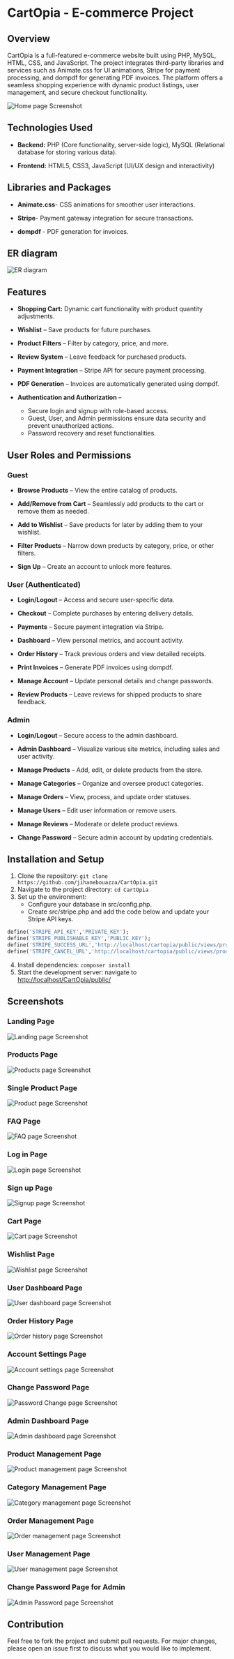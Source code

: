 # CartOpia - E-commerce Project
## Overview
CartOpia is a full-featured e-commerce website built using PHP, MySQL, HTML, CSS, and JavaScript. The project integrates third-party libraries and services such as Animate.css for UI animations, Stripe for payment processing, and dompdf for generating PDF invoices. The platform offers a seamless shopping experience with dynamic product listings, user management, and secure checkout functionality.

![Home page Screenshot](screenshots/half_homepage.png)  

## Technologies Used
- **Backend:** PHP (Core functionality, server-side logic), MySQL (Relational database for storing various data).

- **Frontend:** HTML5, CSS3, JavaScript (UI/UX design and interactivity)

## Libraries and Packages

- **Animate.css**- CSS animations for smoother user interactions.

- **Stripe**- Payment gateway integration for secure transactions.

- **dompdf** - PDF generation for invoices.

## ER diagram
![ER diagram](screenshots/ER_diagram.png)  
## Features
- **Shopping Cart:** Dynamic cart functionality with product quantity adjustments.

- **Wishlist** – Save products for future purchases.  

- **Product Filters** – Filter by category, price, and more.  

- **Review System** – Leave feedback for purchased products. 

- **Payment Integration** – Stripe API for secure payment processing.

- **PDF Generation** – Invoices are automatically generated using dompdf.

- **Authentication and Authorization** – 
   - Secure login and signup with role-based access.  
   - Guest, User, and Admin permissions ensure data security and prevent unauthorized actions.  
   - Password recovery and reset functionalities. 

## User Roles and Permissions
### Guest
- **Browse Products** – View the entire catalog of products.  

- **Add/Remove from Cart** – Seamlessly add products to the cart or remove them as needed.  

- **Add to Wishlist** – Save products for later by adding them to your wishlist.  

- **Filter Products** – Narrow down products by category, price, or other filters.  

- **Sign Up** – Create an account to unlock more features.  

### User (Authenticated)
- **Login/Logout** – Access and secure user-specific data.  

- **Checkout** – Complete purchases by entering delivery details.  

- **Payments** – Secure payment integration via Stripe.  

- **Dashboard** – View personal metrics, and account activity.  

- **Order History** – Track previous orders and view detailed receipts.  

- **Print Invoices** – Generate PDF invoices using dompdf.  

- **Manage Account** – Update personal details and change passwords. 

- **Review Products** – Leave reviews for shipped products to share feedback.  

### Admin 
- **Login/Logout** – Secure access to the admin dashboard.  

- **Admin Dashboard** – Visualize various site metrics, including sales and user activity.  

- **Manage Products** – Add, edit, or delete products from the store.  

- **Manage Categories** – Organize and oversee product categories.  

- **Manage Orders** – View, process, and update order statuses.  

- **Manage Users** – Edit user information or remove users.  

- **Manage Reviews** – Moderate or delete product reviews.  

- **Change Password** – Secure admin account by updating credentials.  

## Installation and Setup
1. Clone the repository:
`git clone https://github.com/jihanebouazza/CartOpia.git`
2. Navigate to the project directory:
`cd CartOpia`
3. Set up the environment:
 	- Configure your database in src/config.php.
 	- Create src/stripe.php and add the code below and update your Stripe API keys.
 ```ruby
 define('STRIPE_API_KEY','PRIVATE_KEY');
define('STRIPE_PUBLISHABLE_KEY','PUBLIC_KEY');
define('STRIPE_SUCCESS_URL','http://localhost/cartopia/public/views/products/success.php');
define('STRIPE_CANCEL_URL','http://localhost/cartopia/public/views/products/cancel.php');
 ```
4. Install dependencies:
`composer install`
5. Start the development server:
navigate to [http://localhost/CartOpia/public/](http://localhost/CartOpia/public/) 

## Screenshots
### Landing Page
![Landing page Screenshot](screenshots/landing_page.png)  
### Products Page
![Products page Screenshot](screenshots/products.png)  
### Single Product Page
![Product page Screenshot](screenshots/product.png)  
### FAQ Page
![FAQ page Screenshot](screenshots/FAQ.png)  
### Log in Page
![Login page Screenshot](screenshots/login.png)  
### Sign up Page
![Signup page Screenshot](screenshots/signup.png)  
### Cart Page
![Cart page Screenshot](screenshots/cart.png)  
### Wishlist Page
![Wishlist page Screenshot](screenshots/wishlist.png)  
### User Dashboard Page
![User dashboard page Screenshot](screenshots/user_dashboard.png)  
### Order History Page
![Order history page Screenshot](screenshots/order_history.png)  
### Account Settings Page
![Account settings page Screenshot](screenshots/account_settings.png)  
### Change Password Page
![Password Change page Screenshot](screenshots/password_change.png)  
### Admin Dashboard Page
![Admin dashboard page Screenshot](screenshots/admin_dashboard.png)  
### Product Management Page
![Product management page Screenshot](screenshots/product_management.png)  
### Category Management Page
![Category management page Screenshot](screenshots/category_management.png)  
### Order Management Page
![Order management page Screenshot](screenshots/order_management.png)  
### User Management Page
![User management page Screenshot](screenshots/user_management.png)  
### Change Password Page for Admin
![Admin Password page Screenshot](screenshots/admin_password.png)  

## Contribution
Feel free to fork the project and submit pull requests. For major changes, please open an issue first to discuss what you would like to implement.